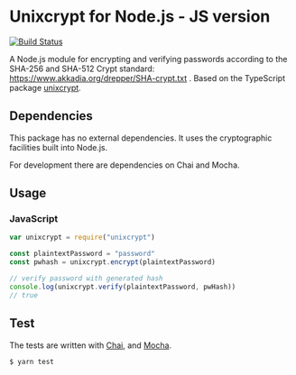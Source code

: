 # Unixcrypt for Node.js - JS version
[![Build Status](https://travis-ci.com/BonnierNews/unixcrypt-js.svg?branch=master)](https://travis-ci.com/BonnierNews/unixcrypt-js)

A Node.js module for encrypting and verifying passwords according to the SHA-256 and SHA-512 Crypt standard:
https://www.akkadia.org/drepper/SHA-crypt.txt . Based on the TypeScript package [unixcrypt](https://github.com/markusberg/unixcrypt).

## Dependencies

This package has no external dependencies. It uses the cryptographic facilities built into Node.js.

For development there are dependencies on Chai and Mocha.

## Usage

### JavaScript

```javascript
var unixcrypt = require("unixcrypt")

const plaintextPassword = "password"
const pwhash = unixcrypt.encrypt(plaintextPassword)

// verify password with generated hash
console.log(unixcrypt.verify(plaintextPassword, pwHash))
// true
```
## Test

The tests are written with [Chai](http://www.chaijs.com/), and [Mocha](https://mochajs.org/).

```sh
$ yarn test
```
